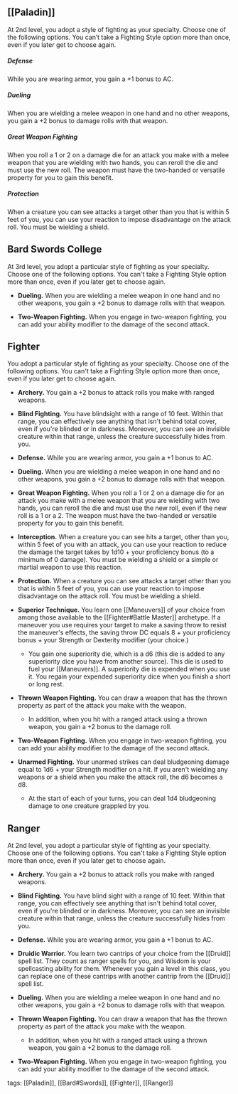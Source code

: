 ## [[Paladin]]

At 2nd level, you adopt a style of fighting as your specialty. Choose one of the following options. You can’t take a Fighting Style option more than once, even if you later get to choose again.

##### Defense

While you are wearing armor, you gain a +1 bonus to AC.

##### Dueling

When you are wielding a melee weapon in one hand and no other weapons, you gain a +2 bonus to damage rolls with that weapon.

##### Great Weapon Fighting

When you roll a 1 or 2 on a damage die for an attack you make with a melee weapon that you are wielding with two hands, you can reroll the die and must use the new roll. The weapon must have the two-handed or versatile property for you to gain this benefit.

##### Protection

When a creature you can see attacks a target other than you that is within 5 feet of you, you can use your reaction to impose disadvantage on the attack roll. You must be wielding a shield.

## Bard Swords College

At 3rd level, you adopt a particular style of fighting as your specialty. Choose one of the following options. You can't take a Fighting Style option more than once, even if you later get to choose again.

-   **Dueling.** When you are wielding a melee weapon in one hand and no other weapons, you gain a +2 bonus to damage rolls with that weapon.

-   **Two-Weapon Fighting.** When you engage in two-weapon fighting, you can add your ability modifier to the damage of the second attack.

## Fighter

You adopt a particular style of fighting as your specialty. Choose one of the following options. You can't take a Fighting Style option more than once, even if you later get to choose again.

-   **Archery.** You gain a +2 bonus to attack rolls you make with ranged weapons.

-   **Blind Fighting.** You have blindsight with a range of 10 feet. Within that range, you can effectively see anything that isn't behind total cover, even if you're blinded or in darkness. Moreover, you can see an invisible creature within that range, unless the creature successfully hides from you.

-   **Defense.** While you are wearing armor, you gain a +1 bonus to AC.

-   **Dueling.** When you are wielding a melee weapon in one hand and no other weapons, you gain a +2 bonus to damage rolls with that weapon.

-   **Great Weapon Fighting.** When you roll a 1 or 2 on a damage die for an attack you make with a melee weapon that you are wielding with two hands, you can reroll the die and must use the new roll, even if the new roll is a 1 or a 2. The weapon must have the two-handed or versatile property for you to gain this benefit.

-   **Interception.** When a creature you can see hits a target, other than you, within 5 feet of you with an attack, you can use your reaction to reduce the damage the target takes by 1d10 + your proficiency bonus (to a minimum of 0 damage). You must be wielding a shield or a simple or martial weapon to use this reaction.

-   **Protection.** When a creature you can see attacks a target other than you that is within 5 feet of you, you can use your reaction to impose disadvantage on the attack roll. You must be wielding a shield.

-   **Superior Technique.** You learn one [[Maneuvers]] of your choice from among those available to the [[Fighter#Battle Master]] archetype. If a maneuver you use requires your target to make a saving throw to resist the maneuver's effects, the saving throw DC equals 8 + your proficiency bonus + your Strength or Dexterity modifier (your choice.)
    -   You gain one superiority die, which is a d6 (this die is added to any superiority dice you have from another source). This die is used to fuel your [[Maneuvers]]. A superiority die is expended when you use it. You regain your expended superiority dice when you finish a short or long rest.

-   **Thrown Weapon Fighting.** You can draw a weapon that has the thrown property as part of the attack you make with the weapon.
    -   In addition, when you hit with a ranged attack using a thrown weapon, you gain a +2 bonus to the damage roll.

-   **Two-Weapon Fighting.** When you engage in two-weapon fighting, you can add your ability modifier to the damage of the second attack.

-   **Unarmed Fighting.** Your unarmed strikes can deal bludgeoning damage equal to 1d6 + your Strength modifier on a hit. If you aren't wielding any weapons or a shield when you make the attack roll, the d6 becomes a d8.
    -   At the start of each of your turns, you can deal 1d4 bludgeoning damage to one creature grappled by you.

## Ranger

At 2nd level, you adopt a particular style of fighting as your specialty. Choose one of the following options. You can't take a Fighting Style option more than once, even if you later get to choose again.

-   **Archery.** You gain a +2 bonus to attack rolls you make with ranged weapons.

-   **Blind Fighting.** You have blind sight with a range of 10 feet. Within that range, you can effectively see anything that isn't behind total cover, even if you're blinded or in darkness. Moreover, you can see an invisible creature within that range, unless the creature successfully hides from you.

-   **Defense.** While you are wearing armor, you gain a +1 bonus to AC.

-   **Druidic Warrior.** You learn two cantrips of your choice from the [[Druid]] spell list. They count as ranger spells for you, and Wisdom is your spellcasting ability for them. Whenever you gain a level in this class, you can replace one of these cantrips with another cantrip from the [[Druid]] spell list.

-   **Dueling.** When you are wielding a melee weapon in one hand and no other weapons, you gain a +2 bonus to damage rolls with that weapon.

-   **Thrown Weapon Fighting.** You can draw a weapon that has the thrown property as part of the attack you make with the weapon.
    -   In addition, when you hit with a ranged attack using a thrown weapon, you gain a +2 bonus to the damage roll.

-   **Two-Weapon Fighting.** When you engage in two-weapon fighting, you can add your ability modifier to the damage of the second attack.

tags: [[Paladin]], [[Bard#Swords]], [[Fighter]], [[Ranger]]